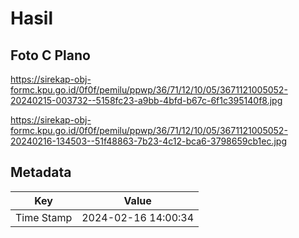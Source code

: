 # Hasil

## Foto C Plano

https://sirekap-obj-formc.kpu.go.id/0f0f/pemilu/ppwp/36/71/12/10/05/3671121005052-20240215-003732--5158fc23-a9bb-4bfd-b67c-6f1c395140f8.jpg

https://sirekap-obj-formc.kpu.go.id/0f0f/pemilu/ppwp/36/71/12/10/05/3671121005052-20240216-134503--51f48863-7b23-4c12-bca6-3798659cb1ec.jpg


## Metadata

| Key        | Value               |
| ---------- | ------------------- |
| Time Stamp | 2024-02-16 14:00:34 |



